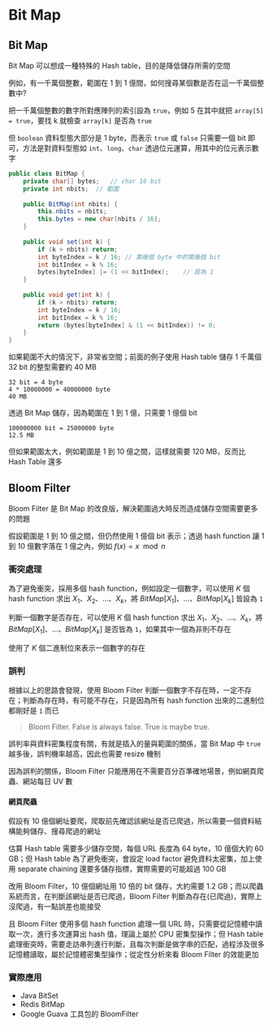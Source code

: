 # Bit Map

## Bit Map

Bit Map 可以想成一種特殊的 Hash table，目的是降低儲存所需的空間  

例如，有一千萬個整數，範圍在 1 到 1 億間，如何搜尋某個數是否在這一千萬個整數中?  

把一千萬個整數的數字所對應陣列的索引設為 `true`，例如 5 在其中就把 `array[5] = true`，要找 k 就檢查 `array[k]` 是否為 `true`  

但 `boolean` 資料型態大部分是 1 byte，而表示 `true` 或 `false` 只需要一個 bit 即可，方法是對資料型態如 `int`、`long`、`char` 透過位元運算，用其中的位元表示數字

```java
public class BitMap {
    private char[] bytes;	// char 16 bit
    private int nbits;	// 範圍
    
    public BitMap(int nbits) {
        this.nbits = nbits;
        this.bytes = new char[nbits / 16];
    }
    
    public void set(int k) {
        if (k > nbits) return;
        int byteIndex = k / 16;	// 第幾個 byte 中的第幾個 bit
        int bitIndex = k % 16;
        bytes[byteIndex] |= (1 << bitIndex);	// 設為 1
    }
    
    public void get(int k) {
        if (k > nbits) return;
        int byteIndex = k / 16;
        int bitIndex = k % 16;
        return (bytes[byteIndex] & (1 << bitIndex)) != 0;
    }
}
```

如果範圍不大的情況下，非常省空間；前面的例子使用 Hash table 儲存 1 千萬個 32 bit 的整型需要約 40 MB

```
32 bit = 4 byte
4 * 10000000 = 40000000 byte
40 MB
```

透過 Bit Map 儲存，因為範圍在 1 到 1 億，只需要 1 億個 bit

```
100000000 bit = 25000000 byte
12.5 MB
```

但如果範圍太大，例如範圍是 1 到 10 億之間，這樣就需要 120 MB，反而比 Hash Table 還多



## Bloom Filter

Bloom Filter 是 Bit Map 的改良版，解決範圍過大時反而造成儲存空間需要更多的問題  

假設範圍是 1 到 10 億之間，但仍然使用 1 億個 bit 表示；透過 hash function 讓 1 到 10 億數字落在 1 億之內，例如 $f(x) = x\mod n$ 

### 衝突處理

為了避免衝突，採用多個 hash function，例如設定一個數字，可以使用 $K$ 個 hash function 求出 $X_1$、$X_2$、…、$X_k$，將 $BitMap[X_1]$、…、$BitMap[X_k]$ 皆設為 `1`

判斷一個數字是否存在，可以使用 $K$ 個 hash function 求出 $X_1$、$X_2$、…、$X_k$，將 $BitMap[X_1]$、…、$BitMap[X_k]$ 是否皆為 `1`，如果其中一個為非則不存在  

使用了 $K$ 個二進制位來表示一個數字的存在

### 誤判

根據以上的思路會發現，使用 Bloom Filter 判斷一個數字不存在時，一定不存在；判斷為存在時，有可能不存在，只是因為所有 hash function 出來的二進制位都剛好是 `1` 而已

> Bloom Filter. False is always false. True is maybe true.

誤判率與資料密集程度有關，有就是插入的量與範圍的關係，當 Bit Map 中 `true` 越多後，誤判機率越高，因此也需要 resize 機制

因為誤判的關係，Bloom Filter 只能應用在不需要百分百準確地場景，例如網頁爬蟲、網站每日 UV 數

#### 網頁爬蟲

假設有 10 億個網址要爬，爬取前先確認該網址是否已爬過，所以需要一個資料結構能夠儲存、搜尋爬過的網址  

估算 Hash table 需要多少儲存空間，每個 URL 長度為 64 byte，10 億個大約 60 GB；但 Hash table 為了避免衝突，會設定 load factor 避免資料太密集，加上使用 separate chaining 還要多儲存指標，實際需要的可能超過 100 GB  

改用 Bloom Filter，10 億個網址用 10 倍的 bit 儲存，大約需要 1.2 GB；而以爬蟲系統而言，在判斷該網址是否已爬過，Bloom Filter 判斷為存在(已爬過)，實際上沒爬過，有一點誤差也能接受  

且 Bloom Filter 使用多個 hash function 處理一個 URL 時，只需要從記憶體中讀取一次，進行多次運算出 hash 值，理論上屬於 CPU 密集型操作；但 Hash table 處理衝突時，需要走訪串列進行判斷，且每次判斷是做字串的匹配，過程涉及很多記憶體讀取，屬於記憶體密集型操作；從定性分析來看 Bloom Filter 的效能更加



### 實際應用

- Java BitSet
- Redis BitMap
- Google Guava 工具包的 BloomFilter